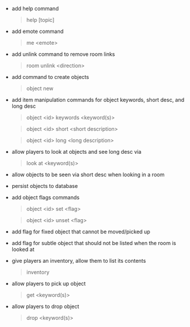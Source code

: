 - add help command

  > help \[topic\]

- add emote command

  > me <emote\>

- add unlink command to remove room links

  > room unlink <direction\>

- add command to create objects

  > object new

- add item manipulation commands for object keywords, short desc, and long desc

  > object <id\> keywords <keyword(s)\>

  > object <id\> short <short description\>

  > object <id\> long <long description\>

- allow players to look at objects and see long desc via

  > look at <keyword(s)\>

- allow objects to be seen via short desc when looking in a room

- persist objects to database

- add object flags commands

  > object <id\> set <flag\>

  > object <id\> unset <flag\>

- add flag for fixed object that cannot be moved/picked up

- add flag for subtle object that should not be listed when the room is looked at

- give players an inventory, allow them to list its contents

  > inventory

- allow players to pick up object

  > get <keyword(s)\>

- allow players to drop object

  > drop <keyword(s)\>
